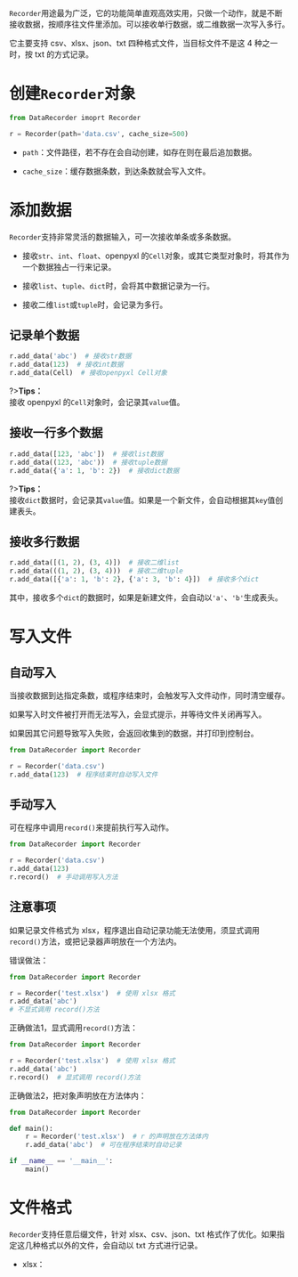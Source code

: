 `Recorder`用途最为广泛，它的功能简单直观高效实用，只做一个动作，就是不断接收数据，按顺序往文件里添加。可以接收单行数据，或二维数据一次写入多行。

它主要支持 csv、xlsx、json、txt 四种格式文件，当目标文件不是这 4 种之一时，按 txt 的方式记录。

# 创建`Recorder`对象

```python
from DataRecorder imoprt Recorder

r = Recorder(path='data.csv', cache_size=500)
```

- `path`：文件路径，若不存在会自动创建，如存在则在最后追加数据。

- `cache_size`：缓存数据条数，到达条数就会写入文件。

# 添加数据

`Recorder`支持非常灵活的数据输入，可一次接收单条或多条数据。

- 接收`str`、`int`、`float`、openpyxl 的`Cell`对象，或其它类型对象时，将其作为一个数据独占一行来记录。

- 接收`list`、`tuple`、`dict`时，会将其中数据记录为一行。

- 接收二维`list`或`tuple`时，会记录为多行。

## 记录单个数据

```python
r.add_data('abc')  # 接收str数据
r.add_data(123)  # 接收int数据
r.add_data(Cell)  # 接收openpyxl Cell对象
```

?>**Tips：**<br>接收 openpyxl 的`Cell`对象时，会记录其`value`值。

## 接收一行多个数据

```python
r.add_data([123, 'abc'])  # 接收list数据
r.add_data((123, 'abc'))  # 接收tuple数据
r.add_data({'a': 1, 'b': 2})  # 接收dict数据
```

?>**Tips：**<br>接收`dict`数据时，会记录其`value`值。如果是一个新文件，会自动根据其`key`值创建表头。

## 接收多行数据

```python
r.add_data([(1, 2), (3, 4)])  # 接收二维list
r.add_data(((1, 2), (3, 4)))  # 接收二维tuple
r.add_data([{'a': 1, 'b': 2}, {'a': 3, 'b': 4}])  # 接收多个dict
```

其中，接收多个`dict`的数据时，如果是新建文件，会自动以`'a'`、`'b'`生成表头。

# 写入文件

## 自动写入

当接收数据到达指定条数，或程序结束时，会触发写入文件动作，同时清空缓存。

如果写入时文件被打开而无法写入，会显式提示，并等待文件关闭再写入。

如果因其它问题导致写入失败，会返回收集到的数据，并打印到控制台。

```python
from DataRecorder import Recorder

r = Recorder('data.csv')
r.add_data(123)  # 程序结束时自动写入文件
```

## 手动写入

可在程序中调用`record()`来提前执行写入动作。

```python
from DataRecorder import Recorder

r = Recorder('data.csv')
r.add_data(123)
r.record()  # 手动调用写入方法
```

## 注意事项

如果记录文件格式为 xlsx，程序退出自动记录功能无法使用，须显式调用`record()`方法，或把记录器声明放在一个方法内。

错误做法：

```python
from DataRecorder import Recorder

r = Recorder('test.xlsx')  # 使用 xlsx 格式
r.add_data('abc')
# 不显式调用 record()方法
```

正确做法1，显式调用`record()`方法：

```python
from DataRecorder import Recorder

r = Recorder('test.xlsx')  # 使用 xlsx 格式
r.add_data('abc')
r.record()  # 显式调用 record()方法
```

正确做法2，把对象声明放在方法体内：

```python
from DataRecorder import Recorder

def main():
    r = Recorder('test.xlsx')  # r 的声明放在方法体内
    r.add_data('abc')  # 可在程序结束时自动记录

if __name__ == '__main__':
    main()
```

# 文件格式

`Recorder`支持任意后缀文件，针对 xlsx、csv、json、txt 格式作了优化。如果指定这几种格式以外的文件，会自动以 txt 方式进行记录。

- xlsx：
